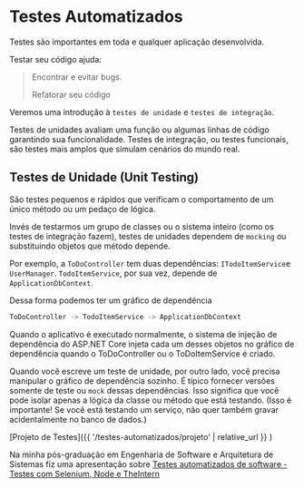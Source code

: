 # Testes Automatizados

Testes são importantes em toda e qualquer aplicação desenvolvida.

Testar seu código ajuda:

> Encontrar e evitar bugs.
>
> Refatorar seu código

Veremos uma introdução à `testes de unidade` e `testes de integração`.

Testes de unidades avaliam uma função ou algumas linhas de código garantindo sua funcionalidade. Testes de integração, ou testes funcionais, são testes mais amplos que simulam cenários do mundo real.

## Testes de Unidade (Unit Testing)

São testes pequenos e rápidos que verificam o comportamento de um único método ou um pedaço de lógica.

Invés de testarmos um grupo de classes ou o sistema inteiro (como os testes de integração fazem), testes de unidades dependem de `mocking` ou substituindo objetos que método depende.

Por exemplo, a `ToDoController` tem duas dependências: `ITodoItemService`e `UserManager`. `TodoItemService`, por sua vez, depende de `ApplicationDbContext`.

Dessa forma podemos ter um gráfico de dependência

```bash
ToDoController -> TodoItemService -> ApplicationDbContext
```

Quando o aplicativo é executado normalmente, o sistema de injeção de dependência do ASP.NET Core injeta cada um desses objetos no gráfico de dependência quando o ToDoController ou o ToDoItemService é criado.

Quando você escreve um teste de unidade, por outro lado, você precisa manipular o gráfico de dependência sozinho. É típico fornecer versões somente de teste ou `mock` dessas dependências. Isso significa que você pode isolar apenas a lógica da classe ou método que está testando. (Isso é importante! Se você está testando um serviço, não quer também gravar acidentalmente no banco de dados.)

[Projeto de Testes]({{ '/testes-automatizados/projeto'  | relative_url }} )

Na minha pós-graduação em Engenharia de Software e Arquitetura de Sistemas fiz uma apresentação sobre [Testes automatizados de software - Testes com Selenium, Node e TheIntern](https://www.slideshare.net/FEMUG-CWB/testes-automatizados-de-software-54525733?qid=c794c287-7274-4dce-ab02-6ef08e40d5ad&v=&b=&from_search=1)